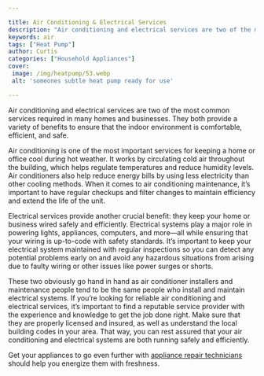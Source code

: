```yaml
---

title: Air Conditioning & Electrical Services
description: "Air conditioning and electrical services are two of the most common services required in many homes and businesses. They both prov...get more detail"
keywords: air
tags: ["Heat Pump"]
author: Curtis
categories: ["Household Appliances"]
cover: 
 image: /img/heatpump/53.webp
 alt: 'someones subtle heat pump ready for use'

---
```


Air conditioning and electrical services are two of the most common services required in many homes and businesses. They both provide a variety of benefits to ensure that the indoor environment is comfortable, efficient, and safe.

Air conditioning is one of the most important services for keeping a home or office cool during hot weather. It works by circulating cold air throughout the building, which helps regulate temperatures and reduce humidity levels. Air conditioners also help reduce energy bills by using less electricity than other cooling methods. When it comes to air conditioning maintenance, it’s important to have regular checkups and filter changes to maintain efficiency and extend the life of the unit.

Electrical services provide another crucial benefit: they keep your home or business wired safely and efficiently. Electrical systems play a major role in powering lights, appliances, computers, and more—all while ensuring that your wiring is up-to-code with safety standards. It’s important to keep your electrical system maintained with regular inspections so you can detect any potential problems early on and avoid any hazardous situations from arising due to faulty wiring or other issues like power surges or shorts.

These two obviously go hand in hand as air conditioner installers and maintenance people tend to be the same people who install and maintain electrical systems. If you’re looking for reliable air conditioning and electrical services, it’s important to find a reputable service provider with the experience and knowledge to get the job done right. Make sure that they are properly licensed and insured, as well as understand the local building codes in your area. That way, you can rest assured that your air conditioning and electrical systems are both running safely and efficiently.

Get your appliances to go even further with <a href="/pages/appliance-repair-technicians/">appliance repair technicians</a> should help you energize them with freshness.